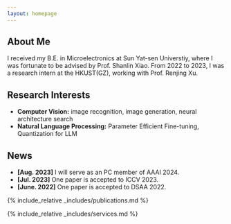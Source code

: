 ```yaml
---
layout: homepage
---
```


## About Me

I received my B.E. in Microelectronics at Sun Yat-sen Universtiy, where I was fortunate to be advised by Prof. Shanlin Xiao. From 2022 to 2023, I was a research intern at the HKUST(GZ), working with Prof. Renjing Xu.

## Research Interests

- **Computer Vision:** image recognition, image generation, neural architecture search
- **Natural Language Processing:** Parameter Efficient Fine-tuning, Quantization for LLM

## News
- **[Aug. 2023]** I will serve as an PC member of AAAI 2024.
- **[Jul. 2023]** One paper is accepted to ICCV 2023.
- **[June. 2022]** One paper is accepted to DSAA 2022.

{% include_relative _includes/publications.md %}

{% include_relative _includes/services.md %}
